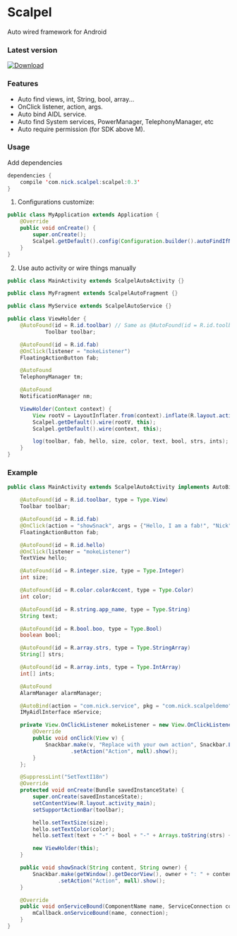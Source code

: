 # Scalpel
Auto wired framework for Android

### Latest version
[ ![Download](https://api.bintray.com/packages/nickandroid/maven/scalpel/images/download.svg) ](https://bintray.com/nickandroid/maven/scalpel/_latestVersion)

### Features
- Auto find views, int, String, bool, array...
- OnClick listener, action, args.
- Auto bind AIDL service.
- Auto find System services, PowerManager, TelephonyManager, etc
- Auto require permission (for SDK above M).

### Usage

Add dependencies
``` java
dependencies {
    compile 'com.nick.scalpel:scalpel:0.3'
}
```

1. Configurations customize:
``` java
public class MyApplication extends Application {
    @Override
    public void onCreate() {
        super.onCreate();
        Scalpel.getDefault().config(Configuration.builder().autoFindIfNull(true).debug(true).logTag("Scalpel").build());
    }
}
```

2. Use auto activity or wire things manually
``` java
public class MainActivity extends ScalpelAutoActivity {}

public class MyFragment extends ScalpelAutoFragment {}

public class MyService extends ScalpelAutoService {}
```

``` java
public class ViewHolder {
    @AutoFound(id = R.id.toolbar) // Same as @AutoFound(id = R.id.toolbar, type = Type.Auto)
            Toolbar toolbar;

    @AutoFound(id = R.id.fab)
    @OnClick(listener = "mokeListener")
    FloatingActionButton fab;

    @AutoFound
    TelephonyManager tm;

    @AutoFound
    NotificationManager nm;

    ViewHolder(Context context) {
        View rootV = LayoutInflater.from(context).inflate(R.layout.activity_main, null);
        Scalpel.getDefault().wire(rootV, this);
        Scalpel.getDefault().wire(context, this);

        log(toolbar, fab, hello, size, color, text, bool, strs, ints);
    }
}
```

### Example
``` java
public class MainActivity extends ScalpelAutoActivity implements AutoBind.Callback {

    @AutoFound(id = R.id.toolbar, type = Type.View)
    Toolbar toolbar;

    @AutoFound(id = R.id.fab)
    @OnClick(action = "showSnack", args = {"Hello, I am a fab!", "Nick"})
    FloatingActionButton fab;

    @AutoFound(id = R.id.hello)
    @OnClick(listener = "mokeListener")
    TextView hello;

    @AutoFound(id = R.integer.size, type = Type.Integer)
    int size;

    @AutoFound(id = R.color.colorAccent, type = Type.Color)
    int color;

    @AutoFound(id = R.string.app_name, type = Type.String)
    String text;

    @AutoFound(id = R.bool.boo, type = Type.Bool)
    boolean bool;

    @AutoFound(id = R.array.strs, type = Type.StringArray)
    String[] strs;

    @AutoFound(id = R.array.ints, type = Type.IntArray)
    int[] ints;

    @AutoFound
    AlarmManager alarmManager;

    @AutoBind(action = "com.nick.service", pkg = "com.nick.scalpeldemo", callback = "this")
    IMyAidlInterface mService;

    private View.OnClickListener mokeListener = new View.OnClickListener() {
        @Override
        public void onClick(View v) {
            Snackbar.make(v, "Replace with your own action", Snackbar.LENGTH_LONG)
                    .setAction("Action", null).show();
        }
    };

    @SuppressLint("SetTextI18n")
    @Override
    protected void onCreate(Bundle savedInstanceState) {
        super.onCreate(savedInstanceState);
        setContentView(R.layout.activity_main);
        setSupportActionBar(toolbar);

        hello.setTextSize(size);
        hello.setTextColor(color);
        hello.setText(text + "-" + bool + "-" + Arrays.toString(strs) + "-" + Arrays.toString(ints));

        new ViewHolder(this);
    }

    public void showSnack(String content, String owner) {
        Snackbar.make(getWindow().getDecorView(), owner + ": " + content, Snackbar.LENGTH_LONG)
                .setAction("Action", null).show();
    }

    @Override
    public void onServiceBound(ComponentName name, ServiceConnection connection) {
        mCallback.onServiceBound(name, connection);
    }
}
```
